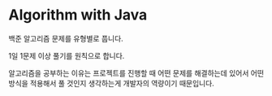 # Algorithm with Java
백준 알고리즘 문제를 유형별로 풉니다. 

1일 1문제 이상 풀기를 원칙으로 합니다.

알고리즘을 공부하는 이유는 프로젝트를 진행할 때 어떤 문제를 해결하는데 있어서 어떤 방식을 적용해서 풀 것인지 생각하는게 개발자의 역량이기 때문입니다.
